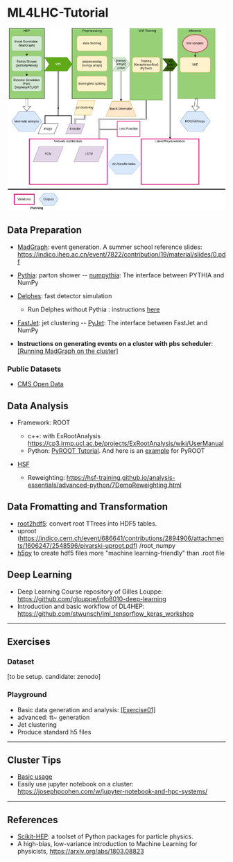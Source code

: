 # ML4LHC-Tutorial

![](assets/ATLAS-VAE-pipeline.jpg)

## Data Preparation

* [MadGraph](https://launchpad.net/mg5amcnlo): event generation. A summer school reference slides: https://indico.ihep.ac.cn/event/7822/contribution/19/material/slides/0.pdf

* [Pythia](http://home.thep.lu.se/~torbjorn/Pythia.html): parton shower -- [numpythia](https://github.com/scikit-hep/numpythia): The interface between PYTHIA and NumPy

* [Delphes](https://cp3.irmp.ucl.ac.be/projects/delphes): fast detector simulation
  * Run Delphes without Pythia : instructions [here](https://answers.launchpad.net/mg5amcnlo/+question/282402)

* [FastJet](http://fastjet.fr/): jet clustering -- [PyJet](https://github.com/scikit-hep/pyjet): The interface between FastJet and NumPy

* **Instructions on generating events on a cluster with pbs scheduler**: [[Running MadGraph on the cluster]](notebooks/Note-cluster.md)

### Public Datasets

* [CMS Open Data](http://opendata.cern.ch/docs/about-cms)

## Data Analysis
 * Framework: ROOT
   * c++: with ExRootAnalysis https://cp3.irmp.ucl.ac.be/projects/ExRootAnalysis/wiki/UserManual
   * Python: [PyROOT Tutorial](https://indico.cern.ch/event/704163/contributions/2936719/attachments/1693833/2726445/Tutorial-PyROOT.pdf). And here is an [example](https://github.com/delphes/delphes/blob/master/examples/Example1.py) for PyROOT

 * [HSF](https://hsf-training.github.io/analysis-essentials/index.html)
   * Reweighting: https://hsf-training.github.io/analysis-essentials/advanced-python/7DemoReweighting.html 

## Data Fromatting and Transformation

  * [root2hdf5](http://www.rootpy.org/commands/root2hdf5.html): convert root TTrees into HDF5 tables.  
  * uproot (https://indico.cern.ch/event/686641/contributions/2894906/attachments/1606247/2548596/pivarski-uproot.pdf) /root_numpy
  * [h5py](http://docs.h5py.org/en/stable/) to create hdf5 files more "machine learning-friendly" than .root file

## Deep Learning

* Deep Learning Course repository of Gilles Louppe: https://github.com/glouppe/info8010-deep-learning
* Introduction and basic workflow of DL4HEP: https://github.com/stwunsch/iml_tensorflow_keras_workshop

-----
## Exercises

### Dataset

[to be setup. candidate: zenodo]

### Playground
* Basic data generation and analysis: [[Exercise01]](Ex-uproot.md)
* advanced: tt~ generation
* Jet clustering
* Produce standard h5 files

-----
## Cluster Tips

* [Basic usage](https://github.com/taolicheng/ML4LHC-Tutorial/blob/master/notebooks/Note-cluster.md)
* Easily use jupyter notebook on a cluster: https://josephpcohen.com/w/jupyter-notebook-and-hpc-systems/

-----
## References

* [Scikit-HEP](http://scikit-hep.org/): a toolset of Python packages for particle physics.
* A high-bias, low-variance introduction to Machine Learning for physicists, 
https://arxiv.org/abs/1803.08823

